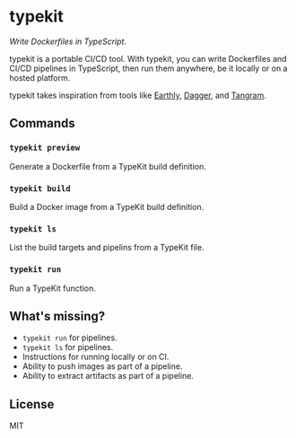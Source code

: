 # typekit

_Write Dockerfiles in TypeScript._

typekit is a portable CI/CD tool. With typekit, you can write Dockerfiles and CI/CD pipelines in
TypeScript, then run them anywhere, be it locally or on a hosted platform.

typekit takes inspiration from tools like [Earthly](https://earthly.dev/),
[Dagger](https://dagger.io/), and [Tangram](https://tangram.dev/).

## Commands

### `typekit preview`

Generate a Dockerfile from a TypeKit build definition.

### `typekit build`

Build a Docker image from a TypeKit build definition.

### `typekit ls`

List the build targets and pipelins from a TypeKit file.

### `typekit run`

Run a TypeKit function.

## What's missing?

- `typekit run` for pipelines.
- `typekit ls` for pipelines.
- Instructions for running locally or on CI.
- Ability to push images as part of a pipeline.
- Ability to extract artifacts as part of a pipeline.

## License

MIT
